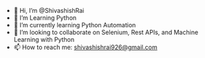 - 👋 Hi, I’m @ShivashishRai
- 👀 I’m Learning Python
- 🌱 I’m currently learning Python Automation
- 💞️ I’m looking to collaborate on Selenium, Rest APIs, and Machine Learning with Python
- 📫 How to reach me: shivashishrai926@gmail.com

<!---
ShivashishRai/ShivashishRai is a ✨ special ✨ repository because its `README.md` (this file) appears on your GitHub profile.
You can click the Preview link to take a look at your changes.
--->

